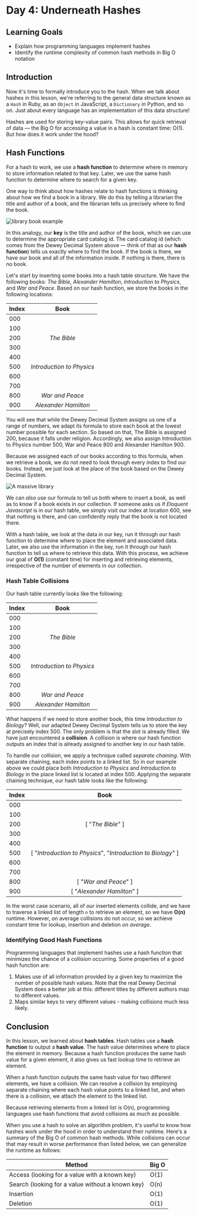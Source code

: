 # Day 4: Underneath Hashes

## Learning Goals

- Explain how programming languages implement hashes
- Identify the runtime complexity of common hash methods in Big O notation

## Introduction

Now it's time to formally introduce you to the hash. When we talk about hashes
in this lesson, we're referring to the general data structure known as a `Hash`
in Ruby, as an `Object` in JavaScript, a `Dictionary` in Python, and so on. Just
about every language has an implementation of this data structure!

Hashes are used for storing key-value pairs. This allows for quick retrieval of
data — the Big O for accessing a value in a hash is constant time: O(1). But how
does it work under the hood?

## Hash Functions

For a hash to work, we use a **hash function** to determine where in memory to
store information related to that key. Later, we use the same hash function to
determine where to search for a given key.

One way to think about how hashes relate to hash functions is thinking about how
we find a book in a library. We do this by telling a librarian the title and
author of a book, and the librarian tells us precisely where to find the book.

![library book example](https://s3-us-west-2.amazonaws.com/curriculum-content/algorithms/dewey-decimal-arrangement.jpg)

In this analogy, our **key** is the title and author of the book, which we can
use to determine the appropriate card catalog id. The card catalog id (which
comes from the Dewey Decimal System above — think of that as our **hash
function**) tells us exactly where to find the book. If the book is there, we
have our book and all of the information inside. If nothing is there, there is
no book.

Let's start by inserting some books into a hash table structure. We have the
following books: _The Bible_, _Alexander Hamilton_, _Introduction to Physics_,
and _War and Peace_. Based on our hash function, we store the books in the
following locations:

| Index |           Book            |
| ----- | :-----------------------: |
| 000   |                           |
| 100   |                           |
| 200   |        _The Bible_        |
| 300   |                           |
| 400   |                           |
| 500   | _Introduction to Physics_ |
| 600   |                           |
| 700   |                           |
| 800   |      _War and Peace_      |
| 900   |   _Alexander Hamilton_    |

You will see that while the Dewey Decimal System assigns us one of a range of
numbers, we adapt its formula to store each book at the lowest number possible
for each section. So based on that, The Bible is assigned 200, because it falls
under religion. Accordingly, we also assign Introduction to Physics number 500,
War and Peace 800 and Alexander Hamilton 900.

Because we assigned each of our books according to this formula, when we
retrieve a book, we do not need to look through every index to find our books.
Instead, we just look at the place of the book based on the Dewey Decimal
System.

![A massive library](https://s3.amazonaws.com/learn-verified/geroge-peabody-library-horizontal-large-gallery.jpg)

We can _also_ use our formula to tell us both where to insert a book, as well as
to know if a book exists in our collection. If someone asks us if _Eloquent
Javascript_ is in our hash table, we simply visit our index at location 600, see
that nothing is there, and can confidently reply that the book is not located
there.

With a hash table, we look at the data in our key, run it through our hash
function to determine where to place the element and associated data. Later, we
also use the information in the key, run it through our hash function to tell us
where to retrieve this data. With this process, we achieve our goal of **O(1)**
(constant time) for inserting and retrieving elements, irrespective of the
number of elements in our collection.

### Hash Table Collisions

Our hash table currently looks like the following:

| Index |           Book            |
| ----- | :-----------------------: |
| 000   |                           |
| 100   |                           |
| 200   |        _The Bible_        |
| 300   |                           |
| 400   |                           |
| 500   | _Introduction to Physics_ |
| 600   |                           |
| 700   |                           |
| 800   |      _War and Peace_      |
| 900   |   _Alexander Hamilton_    |

What happens if we need to store another book, this time _Introduction to
Biology_? Well, our adapted Dewey Decimal System tells us to store the key at
precisely index 500. The only problem is that the slot is already filled. We
have just encountered a **collision**. A collision is where our hash function
outputs an index that is already assigned to another key in our hash table.

To handle our collision, we apply a technique called _separate chaining_. With
separate chaining, each index points to a linked list. So in our example above
we could place both _Introduction to Physics_ and _Introduction to Biology_ in
the place linked list is located at index 500. Applying the separate chaining
technique, our hash table looks like the following:

| Index |                             Book                             |
| ----- | :----------------------------------------------------------: |
| 000   |                                                              |
| 100   |                                                              |
| 200   |                      [ "*The Bible*" ]                       |
| 300   |                                                              |
| 400   |                                                              |
| 500   | [ "*Introduction to Physics*", "*Introduction to Biology*" ] |
| 600   |                                                              |
| 700   |                                                              |
| 800   |                    [ "*War and Peace*" ]                     |
| 900   |                  [ "*Alexander Hamilton*" ]                  |

In the worst case scenario, all of our inserted elements collide, and we have to
traverse a linked list of length `n` to retrieve an element, so we have **O(n)**
runtime. However, on average collisions do not occur, so we achieve constant
time for lookup, insertion and deletion _on average_.

### Identifying Good Hash Functions

Programming languages that implement hashes use a hash function that minimizes
the chance of a collision occurring. Some properties of a good hash function
are:

1. Makes use of all information provided by a given key to maximize the number
   of possible hash values. Note that the real Dewey Decimal System does a
   better job at this: different titles by different authors map to different
   values.
2. Maps similar keys to very different values - making collisions much less
   likely.

## Conclusion

In this lesson, we learned about **hash tables**. Hash tables use a **hash
function** to output a **hash value**. The hash value determines where to place
the element in memory. Because a hash function produces the same hash value for
a given element, it also gives us fast lookup time to retrieve an element.

When a hash function outputs the same hash value for two different elements, we
have a collision. We can resolve a collision by employing separate chaining
where each hash value points to a linked list, and when there is a collision, we
attach the element to the linked list.

Because retrieving elements from a linked list is O(n), programming languages
use hash functions that avoid collisions as much as possible.

When you use a hash to solve an algorithm problem, it's useful to know how
hashes work under the hood in order to understand their runtime. Here's a
summary of the Big O of common hash methods. While collisions can occur that may
result in worse performance than listed below, we can generalize the runtime as
follows:

| Method                                           | Big O |
| ------------------------------------------------ | ----- |
| Access (looking for a value with a known key)    | O(1)  |
| Search (looking for a value without a known key) | O(n)  |
| Insertion                                        | O(1)  |
| Deletion                                         | O(1)  |
